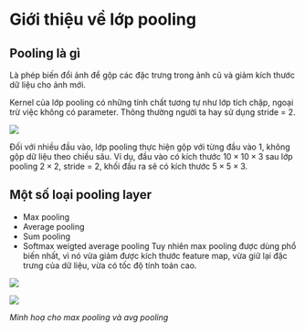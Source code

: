 # Giới thiệu về lớp pooling
## Pooling là gì
Là phép biến đổi ảnh để gộp các đặc trưng trong ảnh cũ và giảm kích thước dữ liệu cho ảnh mới.

Kernel của lớp pooling có những tính chất tương tự như lớp tích chập, ngoại trừ việc không có parameter. Thông thường người ta hay sử dụng stride = $2$.

![](https://qph.cf2.quoracdn.net/main-qimg-4156e7e066b699ff166bbd880cc3917e)

Đối với nhiều đầu vào, lớp pooling thực hiện gộp với từng đầu vào 1, không gộp dữ liệu theo chiều sâu. Ví dụ, đầu vào có kích thước $10 \times 10 \times 3$ sau lớp pooling $2 \times 2$, stride = $2$, khối đầu ra sẽ có kích thước $5 \times 5 \times 3$.

## Một số loại pooling layer
+ Max pooling
+ Average pooling
+ Sum pooling
+ Softmax weigted average pooling
Tuy nhiên max pooling được dùng phổ biến nhất, vì nó vừa giảm được kích thước feature map, vừa giữ lại đặc trưng của dữ liệu, vừa có tốc độ tính toán cao.

![](https://stanford.edu/~shervine/teaching/cs-230/illustrations/max-pooling-a.png?711b14799d07f9306864695e2713ae07)

![](https://stanford.edu/~shervine/teaching/cs-230/illustrations/average-pooling-a.png?58f9ab6d61248c3ec8d526ef65763d2f)

*Minh hoạ cho max pooling và avg pooling*
